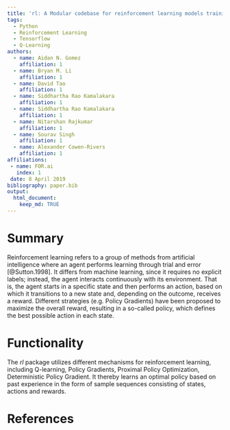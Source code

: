 ```yaml
---
title: 'rl: A Modular codebase for reinforcement learning models training, testing and visualization.'
tags:
  - Python
  - Reinforcement Learning
  - Tensorflow
  - Q-Learning
authors:
  - name: Aidan N. Gomez
    affiliation: 1
  - name: Bryan M. Li
    affiliation: 1
  - name: David Tao
    affiliation: 1
  - name: Siddhartha Rao Kamalakara
    affiliation: 1
  - name: Siddhartha Rao Kamalakara
    affiliation: 1
  - name: Nitarshan Rajkumar
    affiliation: 1
  - name: Sourav Singh
    affiliation: 1
  - name: Alexander Cowen-Rivers
    affiliation: 1  
affiliations:
 - name: FOR.ai
   index: 1
 date: 8 April 2019
bibliography: paper.bib
output:
  html_document:
    keep_md: TRUE
---
```


# Summary

Reinforcement learning refers to a group of methods from artificial intelligence where an agent performs learning through trial and error [@Sutton.1998]. It differs from machine learning, since it requires no explicit labels; instead, the agent interacts continuously with its environment. That is, the agent starts in a specific state and then performs an action, based on which it transitions to a new state and, depending on the outcome, receives a reward. Different strategies (e.g. Policy Gradients) have been proposed to maximize the overall reward, resulting in a so-called policy, which defines the best possible action in each state. 

# Functionality

The *rl* package utilizes different mechanisms for reinforcement learning, including Q-learning, Policy Gradients, Proximal Policy Optimization, Deterministic Policy Gradient. It thereby learns an optimal policy based on past experience in the form of sample sequences consisting of states, actions and rewards. 

# References
